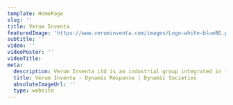```yaml
---
template: HomePage
slug: ''
title: Verum Inventa
featuredImage: 'https://www.veruminventa.com/images/Logo-white-blueBG.png'
subtitle: ''
video: ''
videoPoster: ''
videoTitle:
meta:
  description: Verum Inventa Ltd is an industrial group integrated in the development of scientific, geological and environmentally friendly solutions designed for social impact projects.
  title: Verum Inventa - Dynamic Response | Dynamic Societies
  absoluteImageUrl: ''
  type: website
---
```

